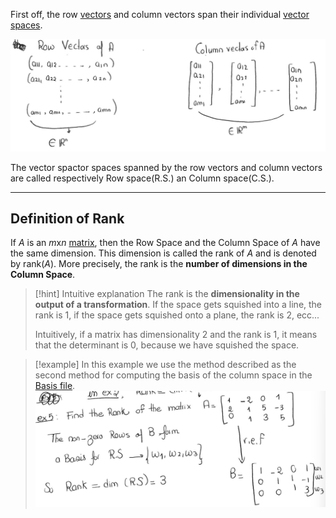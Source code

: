 First off, the row [vectors](Vectors.md) and column vectors span their individual [vector spaces](Vector%20spaces.md).

![](../z_images/Pasted%20image%2020230817123253.png)


The vector spactor spaces spanned by the row vectors and column vectors are called respectively Row space(R.S.) an Column space(C.S.).

---

## Definition of Rank

If $A$ is an $m$x$n$ [matrix](Matrix%20(ML).md), then the Row Space and the Column Space of $A$ have the same dimension.
This dimension is called the rank of $A$ and is denoted by $\text{rank}(A)$.
More precisely, the rank is the **number of dimensions in the Column Space**.

> [!hint] Intuitive explanation
> The rank is the **dimensionality in the output of a transformation**.
> If the space gets squished into a line, the rank is 1, if the space gets squished onto a plane, the rank is 2, ecc...
> 
> Intuitively, if a matrix has dimensionality 2 and the rank is 1, it means that the determinant is 0, because we have squished the space.

> [!example]
> In this example we use the method described as the second method for computing the basis of the column space in the [Basis file](Basis.md).
> ![](../z_images/Pasted%20image%2020230817191929.png)

